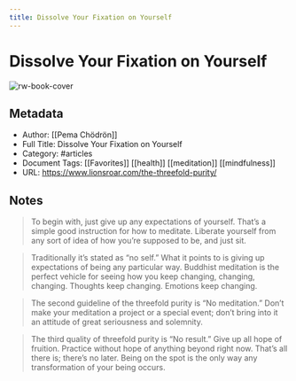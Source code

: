 ```yaml
---
title: Dissolve Your Fixation on Yourself
---
```

# Dissolve Your Fixation on Yourself

![rw-book-cover](https://readwise-assets.s3.amazonaws.com/static/images/article1.be68295a7e40.png)

## Metadata
- Author: [[Pema Chödrön]]
- Full Title: Dissolve Your Fixation on Yourself
- Category: #articles
- Document Tags: [[Favorites]] [[health]] [[meditation]] [[mindfulness]] 
- URL: https://www.lionsroar.com/the-threefold-purity/

## Notes
> To begin with, just give up any expectations of yourself. That’s a simple good instruction for how to meditate. Liberate yourself from any sort of idea of how you’re supposed to be, and just sit.

> Traditionally it’s stated as “no self.” What it points to is giving up expectations of being any particular way. Buddhist meditation is the perfect vehicle for seeing how you keep changing, changing, changing. Thoughts keep changing. Emotions keep changing.

> The second guideline of the threefold purity is “No meditation.” Don’t make your meditation a project or a special event; don’t bring into it an attitude of great seriousness and solemnity.

> The third quality of threefold purity is “No result.” Give up all hope of fruition. Practice without hope of anything beyond right now. That’s all there is; there’s no later. Being on the spot is the only way any transformation of your being occurs.

